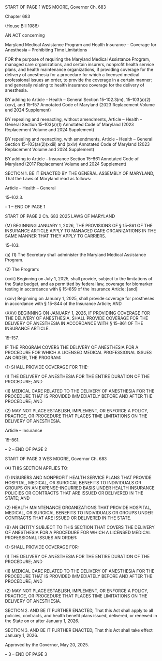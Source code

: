 START OF PAGE 1
WES MOORE, Governor Ch. 683

Chapter 683

(House Bill 1086)

AN ACT concerning

Maryland Medical Assistance Program and Health Insurance – Coverage for
Anesthesia – Prohibiting Time Limitations

FOR the purpose of requiring the Maryland Medical Assistance Program, managed care
organizations, and certain insurers, nonprofit health service plans, and health
maintenance organizations, if providing coverage for the delivery of anesthesia for a
procedure for which a licensed medical professional issues an order, to provide the
coverage in a certain manner; and generally relating to health insurance coverage
for the delivery of anesthesia.

BY adding to
Article – Health – General
Section 15–102.3(m), 15–103(a)(2)(xxv), and 15–157
Annotated Code of Maryland
(2023 Replacement Volume and 2024 Supplement)

BY repealing and reenacting, without amendments,
Article – Health – General
Section 15–103(a)(1)
Annotated Code of Maryland
(2023 Replacement Volume and 2024 Supplement)

BY repealing and reenacting, with amendments,
Article – Health – General
Section 15–103(a)(2)(xxiii) and (xxiv)
Annotated Code of Maryland
(2023 Replacement Volume and 2024 Supplement)

BY adding to
Article – Insurance
Section 15–861
Annotated Code of Maryland
(2017 Replacement Volume and 2024 Supplement)

SECTION 1. BE IT ENACTED BY THE GENERAL ASSEMBLY OF MARYLAND,
That the Laws of Maryland read as follows:

Article – Health – General

15–102.3.

– 1 –
END OF PAGE 1

START OF PAGE 2
Ch. 683 2025 LAWS OF MARYLAND

(M) BEGINNING JANUARY 1, 2026, THE PROVISIONS OF § 15–861 OF THE
INSURANCE ARTICLE APPLY TO MANAGED CARE ORGANIZATIONS IN THE SAME
MANNER THAT THEY APPLY TO CARRIERS.

15–103.

(a) (1) The Secretary shall administer the Maryland Medical Assistance
Program.

(2) The Program:

(xxiii) Beginning on July 1, 2025, shall provide, subject to the
limitations of the State budget, and as permitted by federal law, coverage for biomarker
testing in accordance with § 15–859 of the Insurance Article; [and]

(xxiv) Beginning on January 1, 2025, shall provide coverage for
prostheses in accordance with § 15–844 of the Insurance Article; AND

(XXV) BEGINNING ON JANUARY 1, 2026, IF PROVIDING COVERAGE
FOR THE DELIVERY OF ANESTHESIA, SHALL PROVIDE COVERAGE FOR THE DELIVERY
OF ANESTHESIA IN ACCORDANCE WITH § 15–861 OF THE INSURANCE ARTICLE.

15–157.

IF THE PROGRAM COVERS THE DELIVERY OF ANESTHESIA FOR A PROCEDURE
FOR WHICH A LICENSED MEDICAL PROFESSIONAL ISSUES AN ORDER, THE
PROGRAM:

(1) SHALL PROVIDE COVERAGE FOR THE:

(I) THE DELIVERY OF ANESTHESIA FOR THE ENTIRE DURATION
OF THE PROCEDURE; AND

(II) MEDICAL CARE RELATED TO THE DELIVERY OF
ANESTHESIA FOR THE PROCEDURE THAT IS PROVIDED IMMEDIATELY BEFORE AND
AFTER THE PROCEDURE; AND

(2) MAY NOT PLACE ESTABLISH, IMPLEMENT, OR ENFORCE A POLICY,
PRACTICE, OR PROCEDURE THAT PLACES TIME LIMITATIONS ON THE DELIVERY OF
ANESTHESIA.

Article – Insurance

15–861.

– 2 –
END OF PAGE 2

START OF PAGE 3
WES MOORE, Governor Ch. 683

(A) THIS SECTION APPLIES TO:

(1) INSURERS AND NONPROFIT HEALTH SERVICE PLANS THAT
PROVIDE HOSPITAL, MEDICAL, OR SURGICAL BENEFITS TO INDIVIDUALS OR GROUPS
ON AN EXPENSE–INCURRED BASIS UNDER HEALTH INSURANCE POLICIES OR
CONTRACTS THAT ARE ISSUED OR DELIVERED IN THE STATE; AND

(2) HEALTH MAINTENANCE ORGANIZATIONS THAT PROVIDE
HOSPITAL, MEDICAL, OR SURGICAL BENEFITS TO INDIVIDUALS OR GROUPS UNDER
CONTRACTS THAT ARE ISSUED OR DELIVERED IN THE STATE.

(B) AN ENTITY SUBJECT TO THIS SECTION THAT COVERS THE DELIVERY OF
ANESTHESIA FOR A PROCEDURE FOR WHICH A LICENSED MEDICAL PROFESSIONAL
ISSUES AN ORDER:

(1) SHALL PROVIDE COVERAGE FOR:

(I) THE DELIVERY OF ANESTHESIA FOR THE ENTIRE DURATION
OF THE PROCEDURE; AND

(II) MEDICAL CARE RELATED TO THE DELIVERY OF ANESTHESIA
FOR THE PROCEDURE THAT IS PROVIDED IMMEDIATELY BEFORE AND AFTER THE
PROCEDURE; AND

(2) MAY NOT PLACE ESTABLISH, IMPLEMENT, OR ENFORCE A POLICY,
PRACTICE, OR PROCEDURE THAT PLACES TIME LIMITATIONS ON THE DELIVERY OF
ANESTHESIA.

SECTION 2. AND BE IT FURTHER ENACTED, That this Act shall apply to all
policies, contracts, and health benefit plans issued, delivered, or renewed in the State on or
after January 1, 2026.

SECTION 3. AND BE IT FURTHER ENACTED, That this Act shall take effect
January 1, 2026.

Approved by the Governor, May 20, 2025.

– 3 –
END OF PAGE 3